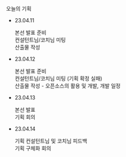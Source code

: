 오늘의 기획

- 23.04.11

  본선 발표 준비<br/>
  컨설턴트님/코치님 미팅<br/>
  산출물 작성<br/>

- 23.04.12

  본선 발표 준비<br/>
  컨설턴트님/코치님 미팅 (기획 확정 실패)<br/>
  산출물 작성 - 오픈소스의 활용 및 개발, 개발 일정 <br/>

- 23.04.13

  본선 발표<br/>
  기획 회의 <br/>

- 23.04.14

  기획 컨설턴트님 및 코치님 피드백<br/>
  기획 구체화 회의 <br/>

